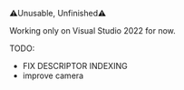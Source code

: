 ⚠️Unusable, Unfinished⚠️

Working only on Visual Studio 2022 for now.

TODO:
- FIX DESCRIPTOR INDEXING
- improve camera
